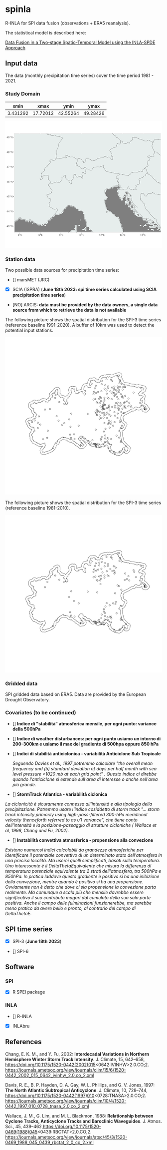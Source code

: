 # spinla

R-INLA for SPI data fusion (observations + ERA5 reanalysis). 

The statistical model is described here:

[Data Fusion in a Two-stage Spatio-Temporal Model using the INLA-SPDE Approach](https://arxiv.org/abs/2207.10027)

## Input data

The data (monthly precipitation time series) cover the time period 1981 - 2021.

### Study Domain

| xmin | xmax | ymin | ymax |
|------|------|------|------|
| 3.431292 | 17.72012 | 42.55264 | 49.28426 |

![Study domain](./img/spinla_domain.png)


### Station data

Two possible data sources for precipitation time series:

- [] marsMET (JRC)

- [X] SCIA (ISPRA) (**June 18th 2023: spi time series calculated using SCIA precipitation time series**)
  
- [NO] ARCIS: **data must be provided by the data owners, a single data source from which to retrieve the data is not available**

The following picture shows the spatial distribution for the SPI-3 time series (reference baseline 1991-2020). A buffer of 10km was used to detect the potential input stations. 

![Study domain](./img/map_spi3_1991_2020.png)

The following picture shows the spatial distribution for the SPI-3 time series (reference baseline 1981-2010).

![Study domain](./img/map_spi3_1981_2010.png)



### Gridded data

SPI gridded data based on ERA5. Data are provided by the European Drought Observatory.  

### Covariates (to be continued)

- [] **Indice di "stabilità" atmosferica mensile, per ogni punto: variance della 500hPa**

- [] **Indice di weather disturbances: per ogni punto usiamo un intorno di 200-300km e usiamo il max del gradiente di 500hpa oppure 850 hPa**

- [] **Indici di stabilità anticiclonica - variabilità Anticiclone Sub Tropicale**

  *Seguendo Davies et al., 1997 potremmo calcolare "the overall mean frequency and (b) standard deviation of days per half month with sea level pressure >1020 mb at each grid point" . Questo indice ci direbbe quando l'anticiclone si estende sull'area di interesse o anche nell'area più grande.*

- [] **StormTrack Atlantica - variabilità ciclonica**
  
*La ciclonicità è sicuramente connessa all'intensità e alla tipologia della precipitazione. Potremmo usare l'indice cosiddetto di storm track "... storm track intensity primarily using high-pass-filtered 300-hPa meridional velocity (henceforth referred to as υ′) variance", che tiene conto dell'intensità e la posizione-passaggio di strutture cicloniche ( Wallace et al, 1998, Chang and Fu, 2002).*

- [] **Instabilità convettiva atmosferica - propensione alla convezione**
  
*Esistono numerosi indici calcolabili da grandezze atmosferiche per identificare il potenziale convettivo di un determinato stato dell'atmosfera in una precisa località. Ma userei quelli semplificati, basati sulla temperatura. Uno interessante è il DeltaThetaEquivalente che misura la differenza di temperatura potenziale equivalente tra 2 strati dell'atmosfera, tra 500hPa e 850hPa. In pratica laddove questo gradiente è positivo si ha una inibizione della convezione,  mentre quando è positivo si ha una propensione. Ovviamente non è detto che dove ci sia propensione la convezione parta realmente. Ma comunque a scala più che mensile dovrebbe essere significativo il suo contributo magari dal cumulato della sua sola parte positiva.  Anche il campo delle fulminazioni funzionerebbe, ma sarebbe meno pratico da avere bello e pronto, al contrario del campo di DeltaThetaE.*

## SPI time series

- [x] SPI-3 (**June 18th 2023**)
- [] SPI-6

## Software

### SPI

- [x] R SPEI package 

### INLA

- [] R-INLA
- [X] INLAbru

## References

Chang, E. K. M., and Y. Fu, 2002: **Interdecadal Variations in Northern Hemisphere Winter Storm Track Intensity**. J. Climate, 15, 642–658, https://doi.org/10.1175/1520-0442(2002)015<0642:IVINHW>2.0.CO;2.
https://journals.ametsoc.org/view/journals/clim/15/6/1520-0442_2002_015_0642_ivinhw_2.0.co_2.xml 
 
Davis, R. E., B. P. Hayden, D. A. Gay, W. L. Phillips, and G. V. Jones, 1997: **The North Atlantic Subtropical Anticyclone**. J. Climate, 10, 728–744, https://doi.org/10.1175/1520-0442(1997)010<0728:TNASA>2.0.CO;2. 
https://journals.ametsoc.org/view/journals/clim/10/4/1520-0442_1997_010_0728_tnasa_2.0.co_2.xml 
 
Wallace, J. M., G. Lim, and M. L. Blackmon, 1988: **Relationship between Cyclone Tracks, Anticyclone Tracks and Baroclinic Waveguides**. J. Atmos. Sci., 45, 439–462,https://doi.org/10.1175/1520-0469(1988)045<0439:RBCTAT>2.0.CO;2. 
https://journals.ametsoc.org/view/journals/atsc/45/3/1520-0469_1988_045_0439_rbctat_2_0_co_2.xml




  


